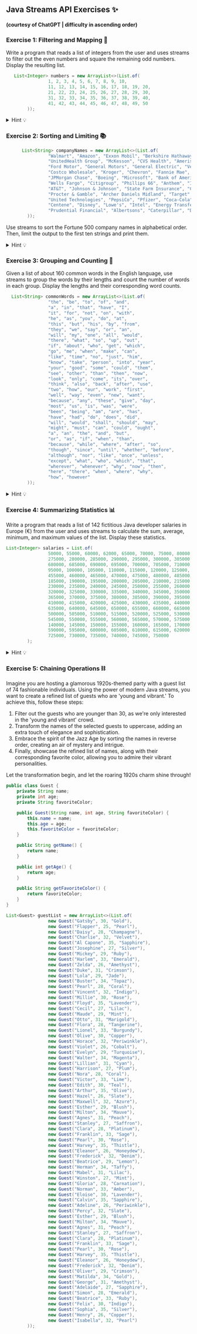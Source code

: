 ## Java Streams API Exercises ✨
#### (courtesy of ChatGPT | difficulty in ascending order)

### Exercise 1: Filtering and Mapping 🎯

Write a program that reads a list of integers from the user and uses streams to filter out the even numbers and square the remaining odd numbers. Display the resulting list.

```java
   List<Integer> numbers = new ArrayList<>(List.of(
                1, 2, 3, 4, 5, 6, 7, 8, 9, 10,
                11, 12, 13, 14, 15, 16, 17, 18, 19, 20,
                21, 22, 23, 24, 25, 26, 27, 28, 29, 30,
                31, 32, 33, 34, 35, 36, 37, 38, 39, 40,
                41, 42, 43, 44, 45, 46, 47, 48, 49, 50
        ));
```
<details>
  <summary>Hint 💡</summary>
You need to filter(), map() and then collect().
</details>

### Exercise 2: Sorting and Limiting 📚

```java
      List<String> companyNames = new ArrayList<>(List.of(
                "Walmart", "Amazon", "Exxon Mobil", "Berkshire Hathaway", "Apple",
                "UnitedHealth Group", "McKesson", "CVS Health", "AmerisourceBergen", "AT&T",
                "Ford Motor", "General Motors", "General Electric", "Verizon Communications", "Cardinal Health",
                "Costco Wholesale", "Kroger", "Chevron", "Fannie Mae", "Walgreens Boots Alliance",
                "JPMorgan Chase", "Boeing", "Microsoft", "Bank of America", "Home Depot",
                "Wells Fargo", "Citigroup", "Phillips 66", "Anthem", "IBM",
                "AT&T", "Johnson & Johnson", "State Farm Insurance", "Comcast", "Marathon Petroleum",
                "Procter & Gamble", "Archer Daniels Midland", "Target", "MetLife", "Freddie Mac",
                "United Technologies", "PepsiCo", "Pfizer", "Coca-Cola", "Sysco",
                "Centene", "Disney", "Lowe's", "Intel", "Energy Transfer",
                "Prudential Financial", "Albertsons", "Caterpillar", "Delta Air Lines", "3M"
        ));
```

Use streams to sort the Fortune 500 company names in alphabetical order. Then, limit the output to the first ten strings and print them.

<details>
  <summary>Hint 💡</summary>
You need to sorted(), limit() and collect().
</details>

### Exercise 3: Grouping and Counting 🔢

Given a list of about 160 common words in the English language, use streams to group the words by their lengths and count the number of words in each group. Display the lengths and their corresponding word counts.

```java
  List<String> commonWords = new ArrayList<>(List.of(
                "the", "be", "to", "of", "and",
                "a", "in", "that", "have", "I",
                "it", "for", "not", "on", "with",
                "he", "as", "you", "do", "at",
                "this", "but", "his", "by", "from",
                "they", "we", "say", "or", "an",
                "will", "my", "one", "all", "would",
                "there", "what", "so", "up", "out",
                "if", "about", "who", "get", "which",
                "go", "me", "when", "make", "can",
                "like", "time", "no", "just", "him",
                "know", "take", "person", "into", "year",
                "your", "good", "some", "could", "them",
                "see", "other", "than", "then", "now",
                "look", "only", "come", "its", "over",
                "think", "also", "back", "after", "use",
                "two", "how", "our", "work", "first",
                "well", "way", "even", "new", "want",
                "because", "any", "these", "give", "day",
                "most", "us", "is", "was", "were",
                "been", "being", "am", "are", "has",
                "have", "had", "do", "does", "did",
                "will", "would", "shall", "should", "may",
                "might", "must", "can", "could", "ought",
                "a", "an", "the", "and", "but",
                "or", "as", "if", "when", "than",
                "because", "while", "where", "after", "so",
                "though", "since", "until", "whether", "before",
                "although", "nor", "like", "once", "unless",
                "except", "what", "who", "which", "that",
                "wherever", "whenever", "why", "now", "then",
                "here", "there", "when", "where", "why",
                "how", "however"
        ));
```

<details>
  <summary>Hint 💡</summary>
Your result needs to be stored in a Map &lt;Integer, Long&gt;. You’ll need to collect with Collectors.groupBy(), use the method length() of String and then Collectors.counting().
</details>

### Exercise 4: Summarizing Statistics 📊

Write a program that reads a list of 142 fictitious Java developer salaries in Europe (€) from the user and uses streams to calculate the sum, average, minimum, and maximum values of the list. Display these statistics.

```java
List<Integer> salaries = List.of(
                50000, 55000, 60000, 62000, 65000, 70000, 75000, 80000, 85000, 90000,
                275000, 280000, 285000, 290000, 295000, 300000, 305000, 310000, 315000,
                680000, 685000, 690000, 695000, 700000, 705000, 710000, 715000, 720000,
                95000, 100000, 105000, 110000, 115000, 120000, 125000, 130000, 135000,
                455000, 460000, 465000, 470000, 475000, 480000, 485000, 490000, 495000,
                185000, 190000, 195000, 200000, 205000, 210000, 215000, 220000, 225000,
                230000, 235000, 240000, 245000, 250000, 255000, 260000, 265000, 270000,
                320000, 325000, 330000, 335000, 340000, 345000, 350000, 355000, 360000,
                365000, 370000, 375000, 380000, 385000, 390000, 395000, 400000, 405000,
                410000, 415000, 420000, 425000, 430000, 435000, 440000, 445000, 450000,
                635000, 640000, 645000, 650000, 655000, 660000, 665000, 670000, 675000,
                500000, 505000, 510000, 515000, 520000, 525000, 530000, 535000, 540000,
                545000, 550000, 555000, 560000, 565000, 570000, 575000, 580000, 585000,
                140000, 145000, 150000, 155000, 160000, 165000, 170000, 175000, 180000,
                590000, 595000, 600000, 605000, 610000, 615000, 620000, 625000, 630000,
                725000, 730000, 735000, 740000, 745000, 750000
        );
```

<details>
  <summary>Hint 💡</summary>
Your result is of the type IntSummaryStatistics. You’ll need to mapToInt() your primitive ints first and then store them in summaryStatistics.
</details>

### Exercise 5: Chaining Operations ⛓️

Imagine you are hosting a glamorous 1920s-themed party with a guest list of 74 fashionable individuals. Using the power of modern Java streams, you want to create a refined list of guests who are 'young and vibrant.' To achieve this, follow these steps:

1. Filter out the guests who are younger than 30, as we're only interested in the 'young and vibrant' crowd.
2. Transform the names of the selected guests to uppercase, adding an extra touch of elegance and sophistication.
3. Embrace the spirit of the Jazz Age by sorting the names in reverse order, creating an air of mystery and intrigue.
4. Finally, showcase the refined list of names, along with their corresponding favorite color, allowing you to admire their vibrant personalities.

Let the transformation begin, and let the roaring 1920s charm shine through!

```java 
public class Guest {
    private String name;
    private int age;
    private String favoriteColor;

    public Guest(String name, int age, String favoriteColor) {
        this.name = name;
        this.age = age;
        this.favoriteColor = favoriteColor;
    }

    public String getName() {
        return name;
    }

    public int getAge() {
        return age;
    }

    public String getFavoriteColor() {
        return favoriteColor;
    }
}
```

```java
List<Guest> guestList = new ArrayList<>(List.of(
                new Guest("Gatsby", 30, "Gold"),
                new Guest("Flapper", 25, "Pearl"),
                new Guest("Daisy", 28, "Champagne"),
                new Guest("Charlie", 32, "Velvet"),
                new Guest("Al Capone", 35, "Sapphire"),
                new Guest("Josephine", 27, "Silver"),
                new Guest("Mickey", 29, "Ruby"),
                new Guest("Harlem", 33, "Emerald"),
                new Guest("Zelda", 26, "Amethyst"),
                new Guest("Duke", 31, "Crimson"),
                new Guest("Lola", 29, "Jade"),
                new Guest("Buster", 34, "Topaz"),
                new Guest("Pearl", 28, "Coral"),
                new Guest("Vincent", 32, "Indigo"),
                new Guest("Millie", 30, "Rose"),
                new Guest("Floyd", 35, "Lavender"),
                new Guest("Cecil", 27, "Lilac"),
                new Guest("Maude", 29, "Mint"),
                new Guest("Otto", 31, "Marigold"),
                new Guest("Flora", 28, "Tangerine"),
                new Guest("Lionel", 33, "Burgundy"),
                new Guest("Olive", 30, "Copper"),
                new Guest("Horace", 32, "Periwinkle"),
                new Guest("Violet", 26, "Cobalt"),
                new Guest("Evelyn", 29, "Turquoise"),
                new Guest("Walter", 34, "Magenta"),
                new Guest("Lillian", 31, "Cyan"),
                new Guest("Harrison", 27, "Plum"),
                new Guest("Nora", 28, "Coral"),
                new Guest("Victor", 33, "Lime"),
                new Guest("Edith", 30, "Teal"),
                new Guest("Arthur", 35, "Olive"),
                new Guest("Hazel", 26, "Slate"),
                new Guest("Maxwell", 32, "Azure"),
                new Guest("Esther", 29, "Blush"),
                new Guest("Milton", 34, "Mauve"),
                new Guest("Agnes", 31, "Peach"),
                new Guest("Stanley", 27, "Saffron"),
                new Guest("Clara", 28, "Platinum"),
                new Guest("Franklin", 33, "Sage"),
                new Guest("Pearl", 30, "Rose"),
                new Guest("Harvey", 35, "Thistle"),
                new Guest("Eleanor", 26, "Honeydew"),
                new Guest("Frederick", 32, "Denim"),
                new Guest("Beatrice", 29, "Lemon"),
                new Guest("Herman", 34, "Taffy"),
                new Guest("Mabel", 31, "Lilac"),
                new Guest("Winston", 27, "Mint"),
                new Guest("Gloria", 28, "Carnation"),
                new Guest("Norman", 33, "Amber"),
                new Guest("Eloise", 30, "Lavender"),
                new Guest("Calvin", 35, "Sapphire"),
                new Guest("Adeline", 26, "Periwinkle"),
                new Guest("Percy", 32, "Slate"),
                new Guest("Esther", 29, "Blush"),
                new Guest("Milton", 34, "Mauve"),
                new Guest("Agnes", 31, "Peach"),
                new Guest("Stanley", 27, "Saffron"),
                new Guest("Clara", 28, "Platinum"),
                new Guest("Franklin", 33, "Sage"),
                new Guest("Pearl", 30, "Rose"),
                new Guest("Harvey", 35, "Thistle"),
                new Guest("Eleanor", 26, "Honeydew"),
                new Guest("Frederick", 32, "Denim"),
                new Guest("Oliver", 29, "Crimson"),
                new Guest("Matilda", 34, "Gold"),
                new Guest("George", 31, "Amethyst"),
                new Guest("Adelaide", 27, "Sapphire"),
                new Guest("Simon", 28, "Emerald"),
                new Guest("Beatrice", 33, "Ruby"),
                new Guest("Felix", 30, "Indigo"),
                new Guest("Sophia", 35, "Silver"),
                new Guest("Henry", 26, "Copper"),
                new Guest("Isabella", 32, "Pearl")
        ));
```

